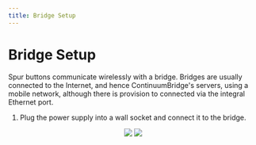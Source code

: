 ```yaml
---
title: Bridge Setup
---
```

# Bridge Setup
Spur buttons communicate wirelessly with a bridge. Bridges are usually connected to the Internet, and hence ContinuumBridge's servers, using a mobile network, although there is provision to connected via the integral Ethernet port. 

1. Plug the power supply into a wall socket and connect it to the bridge.

<p align="center">

  <img src="https://continuumbridge.github.io/spur/pictures/PlugIntoSocket.jpg">
  
  <img src="https://continuumbridge.github.io/spur/pictures/ConnectPower.jpg">

</p>



